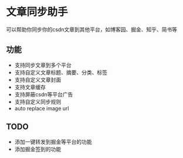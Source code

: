 # 文章同步助手

可以帮助你同步你的csdn文章到其他平台，如博客园、掘金、知乎、简书等

## 功能

-   支持同步文章到多个平台
-   支持自定义文章标题、摘要、分类、标签
-   支持自定义文章封面
-   支持文章缓存
-   支持屏蔽csdn等平台广告
-   支持自定义同步规则
-   auto replace image url 


## TODO
- 添加一键转发到掘金等平台的功能
- 添加掘金签到的功能